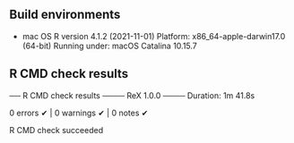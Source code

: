 ## Build environments
- mac OS
R version 4.1.2 (2021-11-01)
Platform: x86_64-apple-darwin17.0 (64-bit)
Running under: macOS Catalina 10.15.7

## R CMD check results

── R CMD check results ──── ReX 1.0.0 ────
Duration: 1m 41.8s

0 errors ✔ | 0 warnings ✔ | 0 notes ✔

R CMD check succeeded
